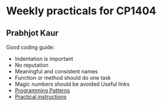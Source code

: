 # Weekly practicals for CP1404
## Prabhjot Kaur 
Good coding guide:
- Indentation is important
- No reputation
- Meaningful and consistent names
- Function or method should do one task
- Magic numbers should be avoided
Useful links
- [Programming Patterns](https://github.com/CP1404/Starter/wiki/Programming-Patterns)
- [Practical instructions](https://github.com/CP1404/Practicals#readmeR)